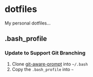 # dotfiles
 
 My personal dotfiles...

 ## .bash_profile

 ### Update to Support Git Branching

 1. Clone [git-aware-prompt](https://github.com/jimeh/git-aware-prompt) into `~/.bash`
 1. Copy the `.bash_profile` into `~`